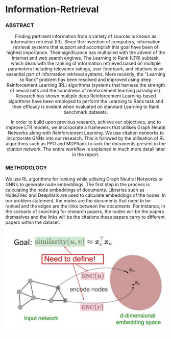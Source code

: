 # Information-Retrieval

### ABSTRACT 
<div align="center"> Finding pertinent information from a variety of sources is known as information retrieval (IR). Since
the invention of computers, information retrieval systems that support and accomplish this goal have
been of highest importance. Their significance has multiplied with the advent of the Internet and web
search engines. The Learning to Rank (LTR) subtask, which deals with the ranking of information
retrieved based on multiple parameters including relevance ratings, user feedback, and citations is an
essential part of information retrieval systems. More recently, the "Learning to Rank" problem has
been resolved and improved using deep Reinforcement Learning (RL) algorithms (systems that harness
the strength of neural nets and the soundness of reinforcement learning paradigms). Research has
shown multiple deep Reinforcement Learning-based algorithms have been employed to perform the
Learning to Rank task and their efficacy is evident when evaluated on standard Learning to Rank
benchmark datasets.

In order to build upon previous research, achieve our objectives, and to improve LTR models, we
incorporate a framework that utilises Graph Neural Networks along with Reinforcement Learning. We
use citation networks to incorporate GNNs into our research. This is followed by the utilisation of RL
algorithms such as PPO and MDPRank to rank the documents present in the citation network. The
entire workflow is explained in much more detail later in the report.
</div>

### METHODOLOGY

We use RL algorithms for ranking while utilising Graph Neutral Networks or GNN’s to generate node
embeddings. The first step in the process is calculating the node embeddings of documents. Libraries
such as Node2Vec and DeepWalk are used to calculate embeddings of the nodes. In our problem
statement, the nodes are the documents that need to be ranked and the edges are the links between the
documents. For instance, in the scenario of searching for research papers, the nodes will be the papers
themselves and the links will be the citations these papers carry to different papers within the dataset.


![Node Embeddings](https://github.com/sans-sehgal/Information-Retrieval/blob/main/Images/Node%20Embeddings.png)
